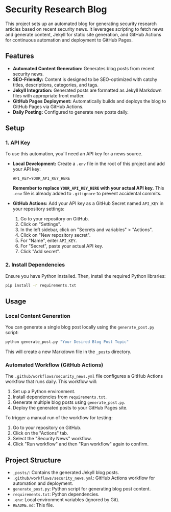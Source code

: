 # Security Research Blog

This project sets up an automated blog for generating security research articles based on recent security news. It leverages scripting to fetch news and generate content, Jekyll for static site generation, and GitHub Actions for continuous automation and deployment to GitHub Pages.

## Features

*   **Automated Content Generation:** Generates blog posts from recent security news.
*   **SEO-Friendly:** Content is designed to be SEO-optimized with catchy titles, descriptions, categories, and tags.
*   **Jekyll Integration:** Generated posts are formatted as Jekyll Markdown files with appropriate front matter.
*   **GitHub Pages Deployment:** Automatically builds and deploys the blog to GitHub Pages via GitHub Actions.
*   **Daily Posting:** Configured to generate new posts daily.

## Setup

### 1. API Key

To use this automation, you'll need an API key for a news source.

*   **Local Development:** Create a `.env` file in the root of this project and add your API key:

    ```
    API_KEY=YOUR_API_KEY_HERE
    ```

    **Remember to replace `YOUR_API_KEY_HERE` with your actual API key.** This `.env` file is already added to `.gitignore` to prevent accidental commits.

*   **GitHub Actions:** Add your API key as a GitHub Secret named `API_KEY` in your repository settings:
    1.  Go to your repository on GitHub.
    2.  Click on "Settings".
    3.  In the left sidebar, click on "Secrets and variables" > "Actions".
    4.  Click on "New repository secret".
    5.  For "Name", enter `API_KEY`.
    6.  For "Secret", paste your actual API key.
    7.  Click "Add secret".

### 2. Install Dependencies

Ensure you have Python installed. Then, install the required Python libraries:

```bash
pip install -r requirements.txt
```

## Usage

### Local Content Generation

You can generate a single blog post locally using the `generate_post.py` script:

```bash
python generate_post.py "Your Desired Blog Post Topic"
```

This will create a new Markdown file in the `_posts` directory.

### Automated Workflow (GitHub Actions)

The `.github/workflows/security_news.yml` file configures a GitHub Actions workflow that runs daily. This workflow will:

1.  Set up a Python environment.
2.  Install dependencies from `requirements.txt`.
3.  Generate multiple blog posts using `generate_post.py`.
4.  Deploy the generated posts to your GitHub Pages site.

To trigger a manual run of the workflow for testing:

1.  Go to your repository on GitHub.
2.  Click on the "Actions" tab.
3.  Select the "Security News" workflow.
4.  Click "Run workflow" and then "Run workflow" again to confirm.

## Project Structure

*   `_posts/`: Contains the generated Jekyll blog posts.
*   `.github/workflows/security_news.yml`: GitHub Actions workflow for automation and deployment.
*   `generate_post.py`: Python script for generating blog post content.
*   `requirements.txt`: Python dependencies.
*   `.env`: Local environment variables (ignored by Git).
*   `README.md`: This file.
